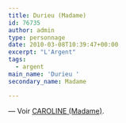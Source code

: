 ```yaml
---
title: Durieu (Madame)
id: 76735
author: admin
type: personnage
date: 2010-03-08T10:39:47+00:00
excerpt: "L'Argent"
tags:
  - argent
main_name: 'Durieu '
secondary_name: Madame

---
```

— Voir <a href="personnages/caroline-madame/" target="_self">CAROLINE (Madame)</a>.
